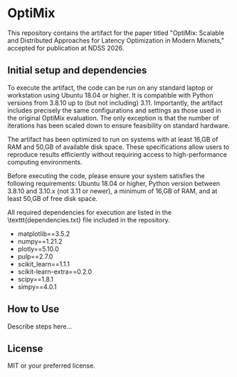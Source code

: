 # OptiMix

This repository contains the artifact for the paper titled "OptiMix: Scalable and Distributed Approaches for Latency Optimization in Modern Mixnets," accepted for publication at NDSS 2026.



## Initial setup and dependencies
To execute the artifact, the code can be run on any standard laptop or workstation using Ubuntu 18.04 or higher. It is compatible with Python versions from 3.8.10 up to (but not including) 3.11. Importantly, the artifact includes precisely the same configurations and settings as those used in the original OptiMix evaluation. The only exception is that the number of iterations has been scaled down to ensure feasibility on standard hardware.

The artifact has been optimized to run on systems with at least 16\,GB of RAM and 50\,GB of available disk space. These specifications allow users to reproduce results efficiently without requiring access to high-performance computing environments.

Before executing the code, please ensure your system satisfies the following requirements: Ubuntu 18.04 or higher, Python version between 3.8.10 and 3.10.x (not 3.11 or newer), a minimum of 16\,GB of RAM, and at least 50\,GB of free disk space.

All required dependencies for execution are listed in the \texttt{dependencies.txt} file included in the repository.


- matplotlib==3.5.2
- numpy==1.21.2
- plotly==5.10.0
- pulp==2.7.0
- scikit_learn==1.1.1
- scikit-learn-extra==0.2.0
- scipy==1.8.1
- simpy==4.0.1

## How to Use
Describe steps here...

## License
MIT or your preferred license.

